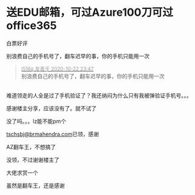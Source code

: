 # 送EDU邮箱，可过Azure100刀可过office365


白票好评<img src="static/image/smiley/default/lol.gif" smilieid="12" border="0" alt="" />

别浪费自己的手机号了，翻车迟早的事，你的手机只能用一次

<div class="quote"><blockquote><font size="2"><a href="https://www.hostloc.com/forum.php?mod=redirect&amp;goto=findpost&amp;pid=9338786&amp;ptid=757396" target="_blank"><font color="#999999">l516q 发表于 2020-10-22 23:47</font></a></font><br />
别浪费自己的手机号了，翻车迟早的事，你的手机只能用一次</blockquote></div><br />
难道领走的人全是过了手机验证了？我还纳闷为什么只有我被弹验证手机号。。。

感谢楼主分享，应该没有了。就不试了

没了吗。。。lz能不能pm个<img src="static/image/smiley/yct/010.gif" smilieid="41" border="0" alt="" />

<a href="mailto:tschsbj@brmahendra.com">tschsbj@brmahendra.com</a>已领，感谢

AZ翻车王，不想搞了

没领，不过谢谢楼主了

大佬求赏一个<img src="static/image/smiley/default/lol.gif" smilieid="12" border="0" alt="" /><img id="aimg_ULx0z" onclick="zoom(this, this.src, 0, 0, 0)" class="zoom" src="https://cdn.jsdelivr.net/gh/hishis/forum-master/public/images/patch.gif" onmouseover="img_onmouseoverfunc(this)" onload="thumbImg(this)" border="0" alt="" />

虽然是翻车王，还是感谢
